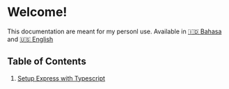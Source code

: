 # Welcome!

This documentation are meant for my personl use. Available in [🇮🇩 Bahasa](./README-IN.md) and [🇺🇸 English](./README.md)

## Table of Contents

1. [Setup Express with Typescript](./setup-express-with-typescript/README.md)
